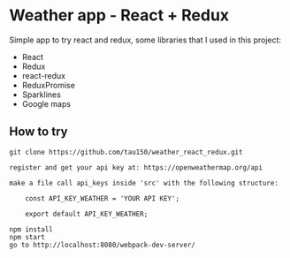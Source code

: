 # Weather app - React + Redux

Simple app to try react and redux, some libraries that I used in this project:

- React
- Redux
- react-redux
- ReduxPromise
- Sparklines
- Google maps


## How to try

```
git clone https://github.com/tau150/weather_react_redux.git

register and get your api key at: https://openweathermap.org/api
```

```
make a file call api_keys inside 'src' with the following structure:

    const API_KEY_WEATHER = 'YOUR API KEY';

    export default API_KEY_WEATHER;
```
```
npm install
npm start
go to http://localhost:8080/webpack-dev-server/
```
